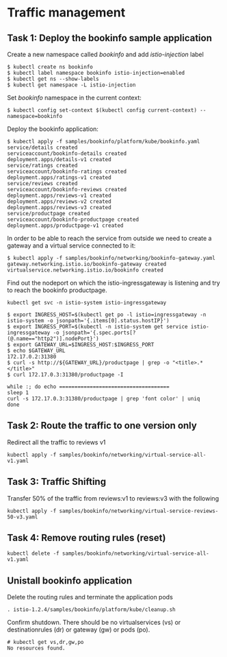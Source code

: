 # Traffic management
## Task 1: Deploy the bookinfo sample application

Create a new namespace called _bookinfo_ and add _istio-injection_ label
 
    $ kubectl create ns bookinfo
    $ kubectl label namespace bookinfo istio-injection=enabled
    $ kubectl get ns --show-labels
    $ kubectl get namespace -L istio-injection
Set _bookinfo_ namespace in the current context:

    $ kubectl config set-context $(kubectl config current-context) --namespace=bookinfo

Deploy the bookinfo application:

    $ kubectl apply -f samples/bookinfo/platform/kube/bookinfo.yaml
    service/details created
	serviceaccount/bookinfo-details created
	deployment.apps/details-v1 created
	service/ratings created
	serviceaccount/bookinfo-ratings created
	deployment.apps/ratings-v1 created
	service/reviews created
	serviceaccount/bookinfo-reviews created
	deployment.apps/reviews-v1 created
	deployment.apps/reviews-v2 created
	deployment.apps/reviews-v3 created
	service/productpage created
	serviceaccount/bookinfo-productpage created
	deployment.apps/productpage-v1 created
In order to be able to reach the service from outside we need to create a gateway and a virtual service connected
to it:

    $ kubectl apply -f samples/bookinfo/networking/bookinfo-gateway.yaml
    gateway.networking.istio.io/bookinfo-gateway created
    virtualservice.networking.istio.io/bookinfo created

Find out the nodeport on which the istio-ingressgateway is listening and try to reach the bookinfo productpage.

    kubectl get svc -n istio-system istio-ingressgateway

    $ export INGRESS_HOST=$(kubectl get po -l istio=ingressgateway -n istio-system -o jsonpath='{.items[0].status.hostIP}')
    $ export INGRESS_PORT=$(kubectl -n istio-system get service istio-ingressgateway -o jsonpath='{.spec.ports[?(@.name=="http2")].nodePort}')
    $ export GATEWAY_URL=$INGRESS_HOST:$INGRESS_PORT
    $ echo $GATEWAY_URL
    172.17.0.2:31380
    $ curl -s http://${GATEWAY_URL}/productpage | grep -o "<title>.*</title>"
    $ curl 172.17.0.3:31380/productpage -I

    while :; do echo ====================================
    sleep 1
    curl -s 172.17.0.3:31380/productpage | grep 'font color' | uniq
    done

## Task 2: Route the traffic to one version only

Redirect all the traffic to reviews v1
```
kubectl apply -f samples/bookinfo/networking/virtual-service-all-v1.yaml
```

## Task 3: Traffic Shifting

Transfer 50% of the traffic from reviews:v1 to reviews:v3 with the following 
```
kubectl apply -f samples/bookinfo/networking/virtual-service-reviews-50-v3.yaml
```

## Task 4: Remove routing rules (reset)
```
kubectl delete -f samples/bookinfo/networking/virtual-service-all-v1.yaml
```
## Unistall bookinfo application

Delete the routing rules and terminate the application pods
```
. istio-1.2.4/samples/bookinfo/platform/kube/cleanup.sh
```
Confirm shutdown. There should be no virtualservices (vs)   or destinationrules (dr) or gateway (gw) or pods (po).
```
# kubectl get vs,dr,gw,po
No resources found.
```